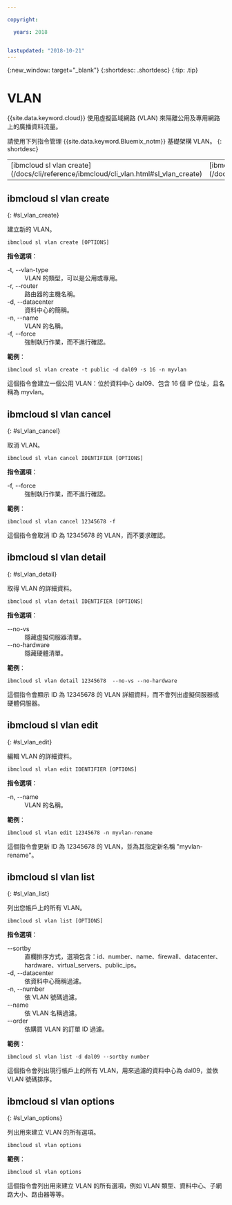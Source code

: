 ```yaml
---

copyright:

  years: 2018


lastupdated: "2018-10-21"
---
```


{:new_window: target="_blank"}
{:shortdesc: .shortdesc}
{:tip: .tip}

# VLAN

{{site.data.keyword.cloud}} 使用虛擬區域網路 (VLAN) 來隔離公用及專用網路上的廣播資料流量。

請使用下列指令管理 {{site.data.keyword.Bluemix_notm}} 基礎架構 VLAN。
{: shortdesc}

<table summary="按字母順序排序的 {{site.data.keyword.Bluemix_notm}} 基礎架構 VLAN 指令，其鏈結提供指令的相關資訊">
 <thead>
 </thead>
 <tbody>
 <tr>
 <td>[ibmcloud sl vlan create](/docs/cli/reference/ibmcloud/cli_vlan.html#sl_vlan_create)</td>
 <td>[ibmcloud sl vlan cancel](/docs/cli/reference/ibmcloud/cli_vlan.html#sl_vlan_cancel)</td>
 <td>[ibmcloud sl vlan detail](/docs/cli/reference/ibmcloud/cli_vlan.html#sl_vlan_detail)</td>
 <td>[ibmcloud sl vlan edit](/docs/cli/reference/ibmcloud/cli_vlan.html#sl_vlan_edit)</td>
 <td>[ibmcloud sl vlan list](/docs/cli/reference/ibmcloud/cli_vlan.html#sl_vlan_list)</td>
 <td>[ibmcloud sl vlan options](/docs/cli/reference/ibmcloud/cli_vlan.html#sl_vlan_options)</td>
 </tr>
   </tbody>
 </table>

 ## ibmcloud sl vlan create
{: #sl_vlan_create}

建立新的 VLAN。
```
ibmcloud sl vlan create [OPTIONS]
```

<strong>指令選項</strong>：
<dl>
<dt>-t, --vlan-type</dt>
<dd>VLAN 的類型，可以是公用或專用。</dd>
<dt>-r, --router</dt>
<dd>路由器的主機名稱。</dd>
<dt>-d, --datacenter</dt>
<dd>資料中心的簡稱。</dd>
<dt>-n, --name</dt>
<dd>VLAN 的名稱。</dd>
<dt>-f, --force</dt>
<dd>強制執行作業，而不進行確認。</dd>
</dl>

**範例**：
```
ibmcloud sl vlan create -t public -d dal09 -s 16 -n myvlan
```
這個指令會建立一個公用 VLAN：位於資料中心 dal09、包含 16 個 IP 位址，且名稱為 myvlan。


## ibmcloud sl vlan cancel
{: #sl_vlan_cancel}

取消 VLAN。
```
ibmcloud sl vlan cancel IDENTIFIER [OPTIONS]
```

<strong>指令選項</strong>：
<dl>
<dt>-f, --force</dt>
<dd>強制執行作業，而不進行確認。</dd>
</dl>

**範例**：
```
ibmcloud sl vlan cancel 12345678 -f
```
這個指令會取消 ID 為 12345678 的 VLAN，而不要求確認。

## ibmcloud sl vlan detail
{: #sl_vlan_detail}

取得 VLAN 的詳細資料。
```
ibmcloud sl vlan detail IDENTIFIER [OPTIONS]
```

<strong>指令選項</strong>：
<dl>
<dt>--no-vs</dt>
<dd>隱藏虛擬伺服器清單。</dd>
<dt>--no-hardware</dt>
<dd>隱藏硬體清單。</dd>
</dl>

**範例**：
```
ibmcloud sl vlan detail 12345678  --no-vs --no-hardware
```
這個指令會顯示 ID 為 12345678 的 VLAN 詳細資料，而不會列出虛擬伺服器或硬體伺服器。


## ibmcloud sl vlan edit
{: #sl_vlan_edit}

編輯 VLAN 的詳細資料。
```
ibmcloud sl vlan edit IDENTIFIER [OPTIONS]
```

<strong>指令選項</strong>：
<dl>
<dt>-n, --name</dt>
<dd>VLAN 的名稱。</dd>
</dl>

**範例**：
```
ibmcloud sl vlan edit 12345678 -n myvlan-rename
```
這個指令會更新 ID 為 12345678 的 VLAN，並為其指定新名稱 "myvlan-rename"。


## ibmcloud sl vlan list
{: #sl_vlan_list}

列出您帳戶上的所有 VLAN。
```
ibmcloud sl vlan list [OPTIONS]
```

<strong>指令選項</strong>：
<dl>
<dt>--sortby</dt>
<dd>直欄排序方式，選項包含：id、number、name、firewall、datacenter、hardware、virtual_servers、public_ips。</dd>
<dt>-d, --datacenter</dt>
<dd>依資料中心簡稱過濾。</dd>
<dt>-n, --number</dt>
<dd>依 VLAN 號碼過濾。</dd>
<dt>--name</dt>
<dd>依 VLAN 名稱過濾。</dd>
<dt>--order</dt>
<dd>依購買 VLAN 的訂單 ID 過濾。</dd>
</dl>

**範例**：
```
ibmcloud sl vlan list -d dal09 --sortby number
```
這個指令會列出現行帳戶上的所有 VLAN，用來過濾的資料中心為 dal09，並依 VLAN 號碼排序。


## ibmcloud sl vlan options
{: #sl_vlan_options}

列出用來建立 VLAN 的所有選項。
```
ibmcloud sl vlan options
```


**範例**：
```
ibmcloud sl vlan options
```
這個指令會列出用來建立 VLAN 的所有選項，例如 VLAN 類型、資料中心、子網路大小、路由器等等。
